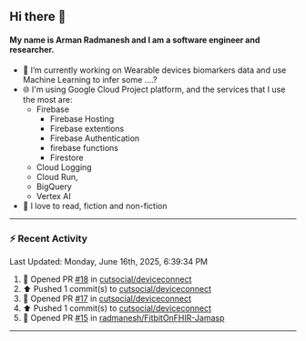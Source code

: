 ## Hi there 👋

#### My name is Arman Radmanesh and I am a software engineer and researcher.

- 🔭 I’m currently working on Wearable devices biomarkers data and use Machine Learning to infer some ....?
- 🌐 I'm using Google Cloud Project platform, and the services that I use the most are:
  - Firebase
     - Firebase Hosting
     - Firebase extentions 
     - Firebase Authentication
     - firebase functions
     - Firestore
  - Cloud Logging
  - Cloud Run,
  - BigQuery
  - Vertex AI
- 📖 I love to read, fiction and non-fiction

---

### :zap: Recent Activity

<!--START_SECTION:activity-->
<!--END_SECTION:activity-->

<!--RECENT_ACTIVITY:last_update-->
Last Updated: Monday, June 16th, 2025, 6:39:34 PM
<!--RECENT_ACTIVITY:last_update_end-->

<!--RECENT_ACTIVITY:start-->
1. 💪 Opened PR [#18](https://github.com/cutsocial/deviceconnect/pull/18) in [cutsocial/deviceconnect](https://github.com/cutsocial/deviceconnect)
2. ⬆️ Pushed 1 commit(s) to [cutsocial/deviceconnect](https://github.com/cutsocial/deviceconnect)
3. 💪 Opened PR [#17](https://github.com/cutsocial/deviceconnect/pull/17) in [cutsocial/deviceconnect](https://github.com/cutsocial/deviceconnect)
4. ⬆️ Pushed 1 commit(s) to [cutsocial/deviceconnect](https://github.com/cutsocial/deviceconnect)
5. 💪 Opened PR [#15](https://github.com/radmanesh/FitbitOnFHIR-Jamasp/pull/15) in [radmanesh/FitbitOnFHIR-Jamasp](https://github.com/radmanesh/FitbitOnFHIR-Jamasp)
<!--RECENT_ACTIVITY:end-->

---

<!--
**radmanesh/radmanesh** is a ✨ _special_ ✨ repository because its `README.md` (this file) appears on your GitHub profile.

Here are some ideas to get you started:

- 🔭 I’m currently working on ...
- 🌱 I’m currently learning ...
- 👯 I’m looking to collaborate on ...
- 🤔 I’m looking for help with ...
- 💬 Ask me about ...
- 📫 How to reach me: ...
- 😄 Pronouns: ...
- ⚡ Fun fact: ...
-->
